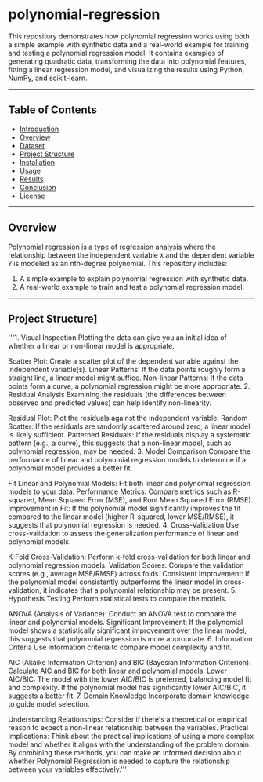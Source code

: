 # polynomial-regression
This repository demonstrates how polynomial regression works using both a simple example with synthetic data and a real-world example for training and testing a polynomial regression model. It contains examples of generating quadratic data, transforming the data into polynomial features, fitting a linear regression model, and visualizing the results using Python, NumPy, and scikit-learn.
*****
## Table of Contents
- [Introduction](#introduction)
- [Overview](#overview)
- [Dataset](#dataset)
- [Project Structure](#project-structure)
- [Installation](#installation)
- [Usage](#usage)
- [Results](#results)
- [Conclusion](#conclusion)
- [License](#license)
*****
  ## Overview

Polynomial regression is a type of regression analysis where the relationship between the independent variable `X` and the dependent variable `Y` is modeled as an nth-degree polynomial. This repository includes:
1. A simple example to explain polynomial regression with synthetic data.
2. A real-world example to train and test a polynomial regression model.

******

## Project Structure]
'''1. Visual Inspection
Plotting the data can give you an initial idea of whether a linear or non-linear model is appropriate.

Scatter Plot: Create a scatter plot of the dependent variable against the independent variable(s).
Linear Patterns: If the data points roughly form a straight line, a linear model might suffice.
Non-linear Patterns: If the data points form a curve, a polynomial regression might be more appropriate.
2. Residual Analysis
Examining the residuals (the differences between observed and predicted values) can help identify non-linearity.

Residual Plot: Plot the residuals against the independent variable.
Random Scatter: If the residuals are randomly scattered around zero, a linear model is likely sufficient.
Patterned Residuals: If the residuals display a systematic pattern (e.g., a curve), this suggests that a non-linear model, such as polynomial regression, may be needed.
3. Model Comparison
Compare the performance of linear and polynomial regression models to determine if a polynomial model provides a better fit.

Fit Linear and Polynomial Models: Fit both linear and polynomial regression models to your data.
Performance Metrics: Compare metrics such as R-squared, Mean Squared Error (MSE), and Root Mean Squared Error (RMSE).
Improvement in Fit: If the polynomial model significantly improves the fit compared to the linear model (higher R-squared, lower MSE/RMSE), it suggests that polynomial regression is needed.
4. Cross-Validation
Use cross-validation to assess the generalization performance of linear and polynomial models.

K-Fold Cross-Validation: Perform k-fold cross-validation for both linear and polynomial regression models.
Validation Scores: Compare the validation scores (e.g., average MSE/RMSE) across folds.
Consistent Improvement: If the polynomial model consistently outperforms the linear model in cross-validation, it indicates that a polynomial relationship may be present.
5. Hypothesis Testing
Perform statistical tests to compare the models.

ANOVA (Analysis of Variance): Conduct an ANOVA test to compare the linear and polynomial models.
Significant Improvement: If the polynomial model shows a statistically significant improvement over the linear model, this suggests that polynomial regression is more appropriate.
6. Information Criteria
Use information criteria to compare model complexity and fit.

AIC (Akaike Information Criterion) and BIC (Bayesian Information Criterion): Calculate AIC and BIC for both linear and polynomial models.
Lower AIC/BIC: The model with the lower AIC/BIC is preferred, balancing model fit and complexity. If the polynomial model has significantly lower AIC/BIC, it suggests a better fit.
7. Domain Knowledge
Incorporate domain knowledge to guide model selection.

Understanding Relationships: Consider if there's a theoretical or empirical reason to expect a non-linear relationship between the variables.
Practical Implications: Think about the practical implications of using a more complex model and whether it aligns with the understanding of the problem domain.
By combining these methods, you can make an informed decision about whether Polynomial Regression is needed to capture the relationship between your variables effectively.'''
